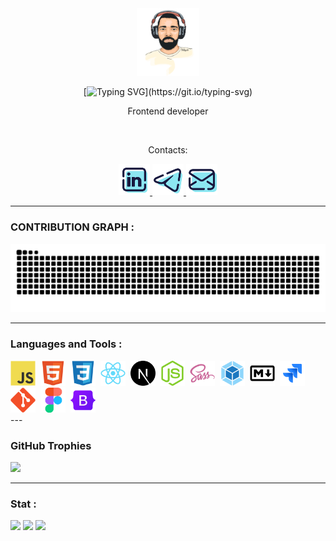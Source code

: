 <link rel="stylesheet" href="https://cdn.jsdelivr.net/gh/devicons/devicon@latest/devicon.min.css">
<div align="center">
    <img src="./me copy.png" width="100"/>
     
[![Typing SVG](https://readme-typing-svg.herokuapp.com?color=%2336BCF7&center=true&vCenter=true&width=600&lines=Hi+there+👋,+I+am+Gennadii;+Welcome+to+My+Profile!;Over+2.5+years+of+programming+experience;Always+learning+new+things+;)](https://git.io/typing-svg)

  <div>
      <p>Frontend developer</p>
      <br>
       <p>Contacts:</p>
    <div>
        <a href="https://www.linkedin.com/in/g-shpreer/">
            <img src="./assets/icons8-linkedin-96.png" alt="linkedin" width="50">
        </a>
        <a href="https://t.me/intellegento">
            <img src="./assets/icons8-telegram-96.png" alt="linkedin" width="50">
        </a>
        <a href="mailto:intellegento@gmail.com">
            <img src="./assets/icons8-letter-96.png" alt="linkedin" width="50">
        </a>
    </div>
</div>
</div>

---

### CONTRIBUTION GRAPH :

  <picture>
  <source media="(prefers-color-scheme: dark)" srcset="https://raw.githubusercontent.com/intellegento/intellegento/output/github-contribution-grid-snake-dark.svg">
  <source media="(prefers-color-scheme: light)" srcset="https://raw.githubusercontent.com/intellegento/intellegento/output/github-contribution-grid-snake.svg">
  <img alt="github contribution grid snake animation" src="https://raw.githubusercontent.com/intellegento/intellegento/output/github-contribution-grid-snake.svg">
</picture>


---
### Languages and Tools :


<div>
  <img src="https://github.com/devicons/devicon/blob/master/icons/javascript/javascript-original.svg" background-color="#fff" title="JavaScript" alt="JavaScript" width="40" height="40"/>&nbsp;
  <img src="https://github.com/devicons/devicon/blob/master/icons/html5/html5-original.svg" title="HTML" alt="HTML" width="40" height="40"/>&nbsp;
  <img src="https://github.com/devicons/devicon/blob/master/icons/css3/css3-original.svg" title="CSS" alt="CSS" width="40" height="40"/>&nbsp;
    <img src="https://github.com/devicons/devicon/blob/master/icons/react/react-original.svg" title="React" alt="React" width="40" height="40"/>&nbsp;
    <img src="https://github.com/devicons/devicon/blob/master/icons/nextjs/nextjs-original.svg" title="Next.JS" alt="Next.JS" width="40" height="40"/>&nbsp;
    <img src="https://github.com/devicons/devicon/blob/master/icons/nodejs/nodejs-original.svg" title="NodeJS" alt="NodeJS" width="40" height="40"/>&nbsp;
    <img src="https://github.com/devicons/devicon/blob/master/icons/sass/sass-original.svg" title="Sass" alt="Sass" width="40" height="40"/>&nbsp;
    <img src="https://github.com/devicons/devicon/blob/master/icons/webpack/webpack-original.svg" title="Webpack" alt="Webpack" width="40" height="40"/>&nbsp;
    <img src="https://github.com/devicons/devicon/blob/master/icons/markdown/markdown-original.svg" title="Markdown" alt="Markdown" width="40" height="40"/>&nbsp;
    <img src="https://github.com/devicons/devicon/blob/master/icons/jira/jira-original.svg" title="Jira" alt="Jira" width="40" height="40"/>&nbsp;
    <img src="https://github.com/devicons/devicon/blob/master/icons/git/git-original.svg" title="Git" alt="Git" width="40" height="40"/>&nbsp;
    <img src="https://github.com/devicons/devicon/blob/master/icons/figma/figma-original.svg" title="Figma" alt="Figma" width="40" height="40"/>&nbsp;
    <img src="https://github.com/devicons/devicon/blob/master/icons/bootstrap/bootstrap-original.svg" title="Bootstarp" alt="Bootstarp" width="40" height="40"/>&nbsp;
</div>
---

### GitHub Trophies
![](https://github-profile-trophy.vercel.app/?username=intellegento&theme=radical&no-frame=true&no-bg=false&margin-w=4)

---

<!-- # 📊 GitHub Stats: -->
<!-- ![](https://github-readme-stats.vercel.app/api?username=intellegento&theme=nightowl&hide_border=true&include_all_commits=true&count_private=true)<br/>
![](https://github-readme-streak-stats.herokuapp.com/?user=intellegento&theme=nightowl&hide_border=true)<br/>
![](https://github-readme-stats.vercel.app/api/top-langs/?username=intellegento&theme=nightowl&hide_border=true&include_all_commits=true&count_private=true&layout=compact) -->


### Stat :

![](http://github-profile-summary-cards.vercel.app/api/cards/profile-details?username=intellegento&theme=algolia)
![](http://github-profile-summary-cards.vercel.app/api/cards/stats?username=intellegento&theme=algolia)
![](http://github-profile-summary-cards.vercel.app/api/cards/repos-per-language?username=intellegento&theme=algolia)
